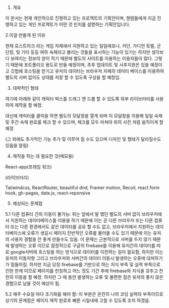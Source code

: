 1. 개요

이 문서는 현재 개인적으로 진행하고 있는 프로젝트의 기획안이며, 챈럼들에게 지금 진행하고 있는 개인 프로젝트가 어떤 것 인지를 설명하는 기획안입니다.

2.이걸 만들게 된 이유

현재 로스트아크 라는 게임 자체에서 지원하고 있는 일일에포나, 카던, 가디언 토벌, 군단장, 및 기타 등등 여하 숙제라고 불리는 것들을 표시하는 기능이 있기는 하지만 생각보다 보여지는 정보의 양이 적기 때문에 별도의 사이트를 이용하는 이용자들이 많다. 그렇기 때문에 포트폴리오 용도로 만들 예정이며, 추후 업데이트 및 사후지원은 있을 예정이고 깃헙에 호스팅을 맏기고 유저의 데이터는 브라우저 자체의 데이터 베이스를 이용하여 별도의 서버 없이도 상태를 저장 할 수 있도록 구상을 할 예정임.

3. 대략적인 형태

여기에 아래와 같이 캐릭터 박스를 드래그 앤 드롭 할 수 있도록 외부 라이브러리를 사용하여 제작을 할 예정.

대신에 캐릭터를 클릭을 하면 별도의 모달창을 열게 되며 이 모달창을 이용해 일일 숙제 및 주간 숙제 완료를 체크 할 수 있으며, 체크를 모두 마쳐야 위의 사진 처럼 움직이게 할 예정

(그 외에도 추가적인 기능 추가 및 이루어 질 수도 있으며 디자인 및 형태가 달라질수도 있음을 알림)

4. 제작을 하는 데 필요한 것(메모용)

React-app(프레임 워크)

(라이브러리)

Tailwindcss, ReactRouter, beautiful dnd, Framer motion, Recoil, react form hook, gh-pages, date.js, react-reponsive

5. 예상되는 문제점

5.1 다른 컴퓨터 간의 이동이 불가능: 위는 앞에서 말 했던 별도의 서버 없이 브라우저에서 지원하는 데이터베이스를 이용을 하기 때문에 이는 곧 다른 브라우저 또는 다른 컴퓨터 또는 다른 환경에서도 같은 데이터를 공유 할 수도 없고, 브라우저에서 지원하는 데이터베이스에 오류가 생길시 페이지 전반적인 오류를 불러올 수도 있기 때문에 이는 유저의 사용자 경험을 안 좋게 만들수도 있음. 이 문제는 근본적으로 서버를 두지 않기 때문에 발생하는 오류 이므로 잠정적으로 구글의 firebase를 이용해 유저간의 데이터를 따로 google서버에 호스팅을 하는 방식으로 데이터를 이전하는 일이 필요함, 하지만 이는 유저의 이동저항 그리고 브라우저와 서버간의 데이터 이동시 발생하는 오류에 대처하기가 힘들어짐. 하지만 지금 당장 firebase를 기반으로 하는 지식 부족 및 실력 부족으로 인한 한계 이므로 페이지를 런칭하고 어느 정도 기간 후에 firebase와 지식을 갖추고 천천히 이동을 할 예정. 하지만 그 때 동안 발생하는 오류 및 불편한 점은 유저의 좋지 않은 경험으로 남을 것이 예상이 됨.

5.2 매주 수요일 마다 초기화를 해야 함: 이 부분은 온전히 나의 코딩 실력의 부족이므로 상기의 문제점은 페이지 제작 완료후 빠른 시일내에 고칠 수 있도록 조치 하겠음.
